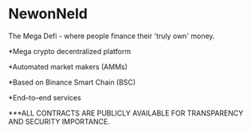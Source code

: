# NewonNeld

The Mega Defi - where people finance their 'truly own' money. 

*Mega crypto decentralized platform

*Automated market makers (AMMs)

*Based on Binance Smart Chain (BSC)

*End–to–end services



***ALL CONTRACTS ARE PUBLICLY AVAILABLE FOR TRANSPARENCY AND SECURITY IMPORTANCE.

